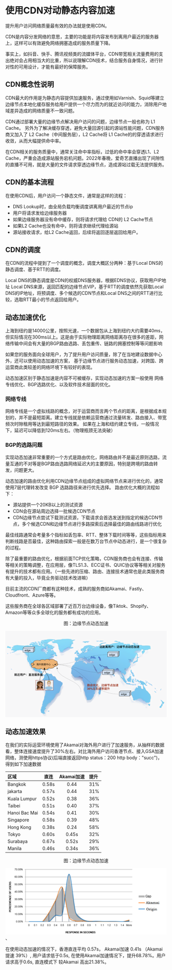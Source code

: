 # 使用CDN对动静态内容加速

提升用户访问网络质量最有效的办法就是使用CDN。

CDN是内容分发网络的意思，主要的功能是将内容发布到离用户最近的服务器上，这样可以有效避免网络拥塞造成的服务质量下降。

事实上，如抖音、快手、腾讯视频类的流媒体平台，CDN带宽相关流量费用的支出绝对会占用相当大的比重，所以说理解CDN技术，结合服务自身情况，进行针对性的可用设计，才能有最好的保障服务。

## CDN概念性说明

CDN最大的作用是为静态内容提供加速服务，通过使用如Varnish、Squid等建立边缘节点本地化缓存服务给用户提供一个尽力而为的就近访问的能力，消除用户地域差异造成的网络质量不一致问题。

CDN通过部署大量的边缘节点解决用户访问的问题，边缘节点一般也称为 L1 Cache。 另外为了解决缓存穿透，避免大量回源引起的源站性能问题，CDN服务商又加入了 L2 Cache（中间服务层），L2 Cache将 L1 Cache的的穿透请求进行收敛，从而大幅提供命中率。

在CDN相关的服务质量中，通常关注命中率指标，过低的命中率会穿透L1、L2 Cache，严重会造成源站服务宕机问题。2022年春晚，爱奇艺直播出现了间隙性的直播不可用，就是大量的文件请求穿透边缘节点，造成源站过载无法提供服务。

## CDN的基本流程

在使用CDN后，用户访问一个静态文件，通常是这样的流程：

- DNS Lookup时，由全局负载均衡调度讲离用户最近的节点ip
- 用户将请求发给边缘服务器
- 如果边缘服务器没有命中缓存，则将请求代理给 CDN的 L2 Cache节点
- 如果L2 Cache也没有命中，则将请求继续代理给源站
- 源站接收请求，给L2 Cache返回，后续将返回逐层返回给用户。


## CDN的调度

在CDN的流程中提到了一个调度的概念，调度大概区分两种：基于Local DNS的静态调度、基于RTT的调度。

Local DNS的静态调度是CDN的权威DNS服务器，根据EDNS协议，获取用户IP地址 Local DNS来源，返回匹配的边缘节点VIP，基于RTT的调度依然先获取Local DNS的IP地址，将预调度、多个候选的CDN节点和Local DNS之间的RTT进行比较，选取RTT最小的节点返回给用户。


## 动态加速优化

上海到纽约是14000公里，按照光速，一个数据包从上海到纽约大约需要40ms，但实际情况在300ms以上。这是由于实际物理距离网络距离存在很多的差距，网络传输中间会有大量的BGP路由选路、丢包重传、链路的拥塞控制等等问题影响

如果您的服务面向全球用户，为了提升用户访问质量，除了在当地建设数据中心外，还可以使用动态加速的方案， 基于边缘节点进行服务动态加速，对跨国、跨运营商此类较差的网络环境下有较好的表现。

动态加速区别于静态加速是内容不可被缓存，实现动态加速的方案一般使用 网络专线优化、BGP选路优化、以及软件技术层面的优化。

### 网络专线

网络专线是一个虚拟线路的概念，对于运营商而言两个节点的距离，是根据成本规划的，并不是最短距离。建立专线就是依赖运营商通过流量转发、路由接入、带宽频次时隙租用等达到最短路径的效果。 如果在上海和纽约建立专线，一般情况下，延迟可以降低到120ms左右。（物理瓶颈无法突破）

### BGP的选路问题

实现动态加速非常重要的一个方式是路由优化，网络路由并不是最近原则选路，流量互通的不对等是BGP路由选路网络延迟大的主要原因，特别是跨境的路由转发，问题更大。

动态加速的路由优化利用CDN边缘节点组成的虚拟网络节点来进行优化的，通常使用7层代理转发改变 BGP 选路路径来进行优先选择。 路由优化大概的流程如下：

- 源站提供一个20KB以上的测试资源
- CDN会在源站周边选择一批候选CDN节点
- CDN边缘节点尝试下载测试资源，下载请求会首选发送到指定的候选CDN节点，多个候选CDN和边缘节点进行多路探索后选择最佳的路由线路进行优化

最佳线路通常会考量多个指标如丢包率、RTT、整体下载时间等等，这些指标用来判断线路是否最佳，这种路由探索一般是在数万台节点中动态进行，是一个很复杂的过程。


除了最重要的路由优化，根据前面TCP优化策略，CDN服务商也会有连接、传输等相关的策略调整，在应用层，像TLS1.3、ECC证书、QUIC协议等等相关对服务有提升的技术都有应用。（一些先进的压缩、路由、连接技术通常也是此类服务商有大量的投入，毕竟业务驱动技术改进嘛）


目前主流的CDN厂商都有这种技术，成熟的服务商如Akamai、Fastly、Cloudfront、Azure等等。

这些服务商在全球各区域部署了近百万台边缘设备，像Tiktok、Shopify、Amazon等等众多全球化的服务都有成功的应用。

<div  align="center">
	<p>图：边缘节点动态加速</p>
	<img src="/assets/edge.png" width = "600"  align=center />
</div>

## 动态加速效果

在我们的实际运营环境使用了Akamai对海外用户进行了加速服务，从抽样的数据看，整体连接速度提升了30%左右。对比海外用户访问香港节点、接入GSA加速网络，测使用https协议(后端直接返回http status：200  http body："succ")，  得到如下加速数据


区域|直连|Akamai加速|提升
:---|:--:|:--:|:--
Bangkok|0.58s|0.44|31%
jakarta|0.57s|0.44|31%
Kuala Lumpur|0.52s|0.38|36%
Taibei|0.51s|0.40|37%
Hanoi Bac Mai|0.54s|0.41|30%
Singapore|0.58s|0.39|48%
Hong Kong|0.38s|0.24|58%
Tokyo|0.60s|0.45s|32%
Surabaya|0.67s|0.52s|29%
Manila|0.46s|0.34s|36%

<div  align="center">
	<p>图：边缘节点动态加速</p>
	<img src="/assets/chapter1/akamai.png" width = "600"  align=center />
</div>、

在使用动态加速的情况下，香港直连平均 0.57s， Akamai加速 0.41s （Akamai提速 39%）, 用户请求低于0.5s, 在使用Akamai加速情况下，提升68.78%。用户请求高于0.6s,  直连模式下 较Akamai 高出21.38%。


















